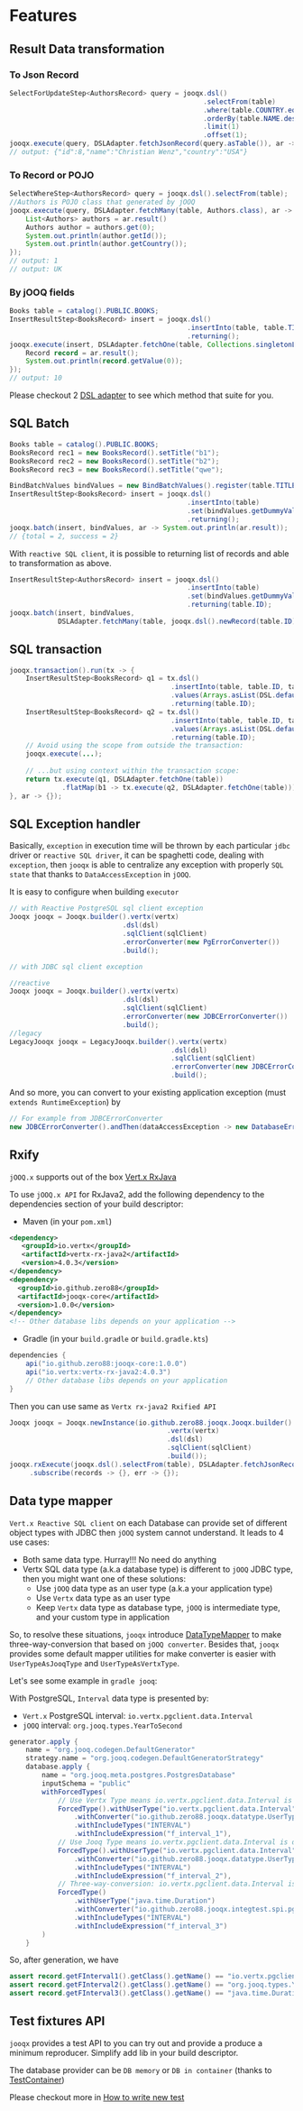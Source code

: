 # Features

## Result Data transformation

### To Json Record

```java
SelectForUpdateStep<AuthorsRecord> query = jooqx.dsl()
                                                .selectFrom(table)
                                                .where(table.COUNTRY.eq("USA"))
                                                .orderBy(table.NAME.desc())
                                                .limit(1)
                                                .offset(1);
jooqx.execute(query, DSLAdapter.fetchJsonRecord(query.asTable()), ar -> System.out.println(ar.result.toJson()));
// output: {"id":8,"name":"Christian Wenz","country":"USA"}
```

### To Record or POJO

```java
SelectWhereStep<AuthorsRecord> query = jooqx.dsl().selectFrom(table);
//Authors is POJO class that generated by jOOQ
jooqx.execute(query, DSLAdapter.fetchMany(table, Authors.class), ar -> {
    List<Authors> authors = ar.result()
    Authors author = authors.get(0);
    System.out.println(author.getId());
    System.out.println(author.getCountry());
});
// output: 1
// output: UK
```

### By jOOQ fields

```java
Books table = catalog().PUBLIC.BOOKS;
InsertResultStep<BooksRecord> insert = jooqx.dsl()
                                            .insertInto(table, table.TITLE).values("aha")
                                            .returning();
jooqx.execute(insert, DSLAdapter.fetchOne(table, Collections.singletonList(table.ID)), ar -> {
    Record record = ar.result();
    System.out.println(record.getValue(0));
});
// output: 10
```

Please checkout 2 [DSL adapter](core/src/main/java/io/zero88/jooqx/DSLAdapter.java) to see which method that suite for you.

## SQL Batch

```java
Books table = catalog().PUBLIC.BOOKS;
BooksRecord rec1 = new BooksRecord().setTitle("b1");
BooksRecord rec2 = new BooksRecord().setTitle("b2");
BooksRecord rec3 = new BooksRecord().setTitle("qwe");

BindBatchValues bindValues = new BindBatchValues().register(table.TITLE).add(rec1, rec2, rec3);
InsertResultStep<BooksRecord> insert = jooqx.dsl()
                                            .insertInto(table)
                                            .set(bindValues.getDummyValues())
                                            .returning();
jooqx.batch(insert, bindValues, ar -> System.out.println(ar.result));
// {total = 2, success = 2}
```

With `reactive SQL client`, it is possible to returning list of records and able to transformation as above.

```java
InsertResultStep<AuthorsRecord> insert = jooqx.dsl()
                                            .insertInto(table)
                                            .set(bindValues.getDummyValues())
                                            .returning(table.ID);
jooqx.batch(insert, bindValues,
            DSLAdapter.fetchMany(table, jooqx.dsl().newRecord(table.ID)), handler);
```

## SQL transaction

```java
jooqx.transaction().run(tx -> {
    InsertResultStep<BooksRecord> q1 = tx.dsl()
                                        .insertInto(table, table.ID, table.TITLE)
                                        .values(Arrays.asList(DSL.defaultValue(table.ID), "abc"))
                                        .returning(table.ID);
    InsertResultStep<BooksRecord> q2 = tx.dsl()
                                        .insertInto(table, table.ID, table.TITLE)
                                        .values(Arrays.asList(DSL.defaultValue(table.ID), "xyz"))
                                        .returning(table.ID);
    // Avoid using the scope from outside the transaction:
    jooqx.execute(...);
    
    // ...but using context within the transaction scope:
    return tx.execute(q1, DSLAdapter.fetchOne(table))
             .flatMap(b1 -> tx.execute(q2, DSLAdapter.fetchOne(table)));
}, ar -> {});
```

## SQL Exception handler

Basically, `exception` in execution time will be thrown by each particular `jdbc` driver or `reactive SQL driver`, it can be spaghetti code, dealing with `exception`, then `jooqx` is able to centralize any exception with properly `SQL state` that thanks to `DataAccessException` in `jOOQ`.

It is easy to configure when building `executor`

```java
// with Reactive PostgreSQL sql client exception
Jooqx jooqx = Jooqx.builder().vertx(vertx)
                            .dsl(dsl)
                            .sqlClient(sqlClient)
                            .errorConverter(new PgErrorConverter())
                            .build();

// with JDBC sql client exception

//reactive
Jooqx jooqx = Jooqx.builder().vertx(vertx)
                            .dsl(dsl)
                            .sqlClient(sqlClient)
                            .errorConverter(new JDBCErrorConverter())
                            .build();
//legacy
LegacyJooqx jooqx = LegacyJooqx.builder().vertx(vertx)
                                        .dsl(dsl)
                                        .sqlClient(sqlClient)
                                        .errorConverter(new JDBCErrorConverter())
                                        .build();
```

And so more, you can convert to your existing application exception (must `extends RuntimeException`) by

```java
// For example from JDBCErrorConverter
new JDBCErrorConverter().andThen(dataAccessException -> new DatabaseError(ErrorCode.Duplicate, dataAccessException))
```

## Rxify

`jOOQ.x` supports out of the box [Vert.x RxJava](https://vertx.io/docs/vertx-rx/java2/)

To use `jOOQ.x API` for RxJava2, add the following dependency to the dependencies section of your build descriptor:

- Maven (in your `pom.xml`)

```xml
<dependency>
   <groupId>io.vertx</groupId>
   <artifactId>vertx-rx-java2</artifactId>
   <version>4.0.3</version>
</dependency>
<dependency>
  <groupId>io.github.zero88</groupId>
  <artifactId>jooqx-core</artifactId>
  <version>1.0.0</version>
</dependency>
<!-- Other database libs depends on your application -->
```

- Gradle (in your `build.gradle` or `build.gradle.kts`)

```gradle
dependencies {
    api("io.github.zero88:jooqx-core:1.0.0")
    api("io.vertx:vertx-rx-java2:4.0.3")
    // Other database libs depends on your application
}
```

Then you can use same as `Vertx rx-java2 Rxified API`

```java
Jooqx jooqx = Jooqx.newInstance(io.github.zero88.jooqx.Jooqx.builder()
                                       .vertx(vertx)
                                       .dsl(dsl)
                                       .sqlClient(sqlClient)
                                       .build());
jooqx.rxExecute(jooqx.dsl().selectFrom(table), DSLAdapter.fetchJsonRecords(table))
     .subscribe(records -> {}, err -> {});
```

## Data type mapper

`Vert.x Reactive SQL client` on each Database can provide set of different object types with JDBC then `jOOQ` system cannot understand. It leads to 4 use cases:

- Both same data type. Hurray!!! No need do anything
- Vertx SQL data type (a.k.a database type) is different to `jOOQ` JDBC type, then you might want one of these solutions:
  - Use `jOOQ` data type as an user type (a.k.a your application type)
  - Use `Vertx` data type as an user type
  - Keep `Vertx` data type as database type, `jOOQ` is intermediate type, and your custom type in application

So, to resolve these situations, `jooqx` introduce [DataTypeMapper](core/src/main/java/io/zero88/jooqx/datatype/DataTypeMapper.java) to make three-way-conversion that based on `jOOQ converter`. Besides that, `jooqx` provides some default mapper utilities for make converter is easier with `UserTypeAsJooqType` and `UserTypeAsVertxType`.

Let's see some example in `gradle jooq`:

With PostgreSQL, `Interval` data type is presented by:

- `Vert.x` PostgreSQL interval: `io.vertx.pgclient.data.Interval`
- `jOOQ` interval: `org.jooq.types.YearToSecond`

```groovy
generator.apply {
    name = "org.jooq.codegen.DefaultGenerator"
    strategy.name = "org.jooq.codegen.DefaultGeneratorStrategy"
    database.apply {
        name = "org.jooq.meta.postgres.PostgresDatabase"
        inputSchema = "public"
        withForcedTypes(
            // Use Vertx Type means io.vertx.pgclient.data.Interval is database type and user type
            ForcedType().withUserType("io.vertx.pgclient.data.Interval")
                .withConverter("io.github.zero88.jooqx.datatype.UserTypeAsVertxType.create(new io.github.zero88.jooqx.spi.pg.datatype.IntervalConverter())")
                .withIncludeTypes("INTERVAL")
                .withIncludeExpression("f_interval_1"),
            // Use Jooq Type means io.vertx.pgclient.data.Interval is database type, org.jooq.types.YearToSecond is jOOQ type and user type
            ForcedType().withUserType("io.vertx.pgclient.data.Interval")
                .withConverter("io.github.zero88.jooqx.datatype.UserTypeAsJooqType.create(new io.github.zero88.jooqx.spi.pg.datatype.IntervalConverter())")
                .withIncludeTypes("INTERVAL")
                .withIncludeExpression("f_interval_2"),
            // Three-way-conversion: io.vertx.pgclient.data.Interval is database type, org.jooq.types.YearToSecond is jOOQ intermediate type and user type is java.time.Duration
            ForcedType()
                .withUserType("java.time.Duration")
                .withConverter("io.github.zero88.jooqx.integtest.spi.pg.CustomInterval")
                .withIncludeTypes("INTERVAL")
                .withIncludeExpression("f_interval_3")
        )
    }
```

So, after generation, we have

```java
assert record.getFInterval1().getClass().getName() == "io.vertx.pgclient.data.Interval"
assert record.getFInterval2().getClass().getName() == "org.jooq.types.YearToSecond"
assert record.getFInterval3().getClass().getName() == "java.time.Duration"
```

## Test fixtures API

`jooqx` provides a test API to you can try out and provide a produce a minimum reproducer. Simplify add lib in your build descriptor.

The database provider can be `DB memory` or `DB in container` (thanks to [TestContainer](https://www.testcontainers.org/))

Please checkout more in [How to write new test](DEVELOP.md#how-to-write-new-test)

